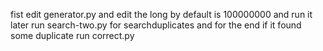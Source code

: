 fist edit generator.py and edit the long by default is 100000000 and run it later run search-two.py for searchduplicates and for the end if it found some duplicate run correct.py
